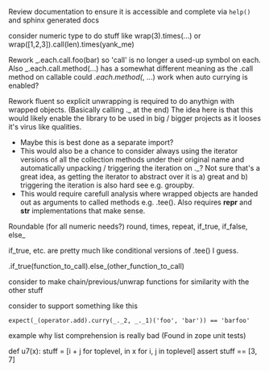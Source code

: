 Review documentation to ensure it is accessible and complete via `help()` and sphinx generated docs

consider numeric type to do stuff like wrap(3).times(...)
    or wrap([1,2,3]).call(len).times(yank_me)

Rework _.each.call.foo(bar) so 'call' is no longer a used-up symbol on each.
Also _.each.call.method(...) has a somewhat different meaning as the .call method on callable
could _.each.method(_, ...) work when auto currying is enabled?

Rework fluent so explicit unwrapping is required to do anythign with wrapped objects. 
(Basically calling ._ at the end)
The idea here is that this would likely enable the library to be used in big / bigger 
projects as it looses it's virus like qualities.
* Maybe this is best done as a separate import?
* This would also be a chance to consider always using the iterator versions of 
  all the collection methods under their original name and automatically unpacking 
  / triggering the iteration on ._? Not sure that's a great idea, as getting the 
  iterator to abstract over it is a) great and b) triggering the iteration is also 
  hard see e.g. groupby.
* This would require carefull analysis where wrapped objects are handed out as arguments
  to called methods e.g. .tee(). Also requires __repr__ and __str__ implementations that
  make sense.

Roundable (for all numeric needs?)
    round, times, repeat, if_true, if_false, else_

if_true, etc. are pretty much like conditional versions of .tee() I guess.

.if_true(function_to_call).else_(other_function_to_call)

consider to make chain/previous/unwrap functions for similarity with the other stuff


consider to support something like this

    expect(_(operator.add).curry(_._2, _._1)('foo', 'bar')) == 'barfoo'

example why list comprehension is really bad (Found in zope unit tests)

def u7(x):
    stuff = [i + j for toplevel, in x for i, j in toplevel]
    assert stuff == [3, 7]
